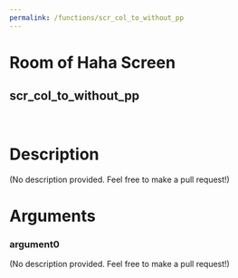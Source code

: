 ```yaml
---
permalink: /functions/scr_col_to_without_pp
---
```

# Room of Haha Screen  
## scr_col_to_without_pp  
&nbsp;  
# Description  
(No description provided. Feel free to make a pull request!) 
&nbsp;  
# Arguments
### argument0
(No description provided. Feel free to make a pull request!)
&nbsp;  


